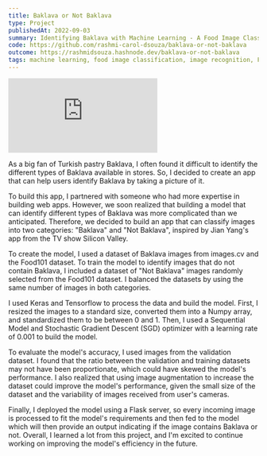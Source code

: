 ```yaml
---
title: Baklava or Not Baklava
type: Project
publishedAt: 2022-09-03
summary: Identifying Baklava with Machine Learning - A Food Image Classification Project
code: https://github.com/rashmi-carol-dsouza/baklava-or-not-baklava
outcome: https://rashmidsouza.hashnode.dev/baklava-or-not-baklava
tags: machine learning, food image classification, image recognition, Flask, deep learning, computer vision
---
```

<iframe class="video" src="https://www.youtube.com/embed/bzI9C5xOyG0" title="Baklava or Not Baklava" frameborder="0" allow="accelerometer; autoplay; clipboard-write; encrypted-media; gyroscope; picture-in-picture; web-share" allowfullscreen></iframe>

As a big fan of Turkish pastry Baklava, I often found it difficult to identify the different types of Baklava available in stores. So, I decided to create an app that can help users identify Baklava by taking a picture of it.

To build this app, I partnered with someone who had more expertise in building web apps. However, we soon realized that building a model that can identify different types of Baklava was more complicated than we anticipated. Therefore, we decided to build an app that can classify images into two categories: "Baklava" and "Not Baklava", inspired by Jian Yang's app from the TV show Silicon Valley.

To create the model, I used a dataset of Baklava images from images.cv and the Food101 dataset. To train the model to identify images that do not contain Baklava, I included a dataset of "Not Baklava" images randomly selected from the Food101 dataset. I balanced the datasets by using the same number of images in both categories.

I used Keras and Tensorflow to process the data and build the model. First, I resized the images to a standard size, converted them into a Numpy array, and standardized them to be between 0 and 1. Then, I used a Sequential Model and Stochastic Gradient Descent (SGD) optimizer with a learning rate of 0.001 to build the model.

To evaluate the model's accuracy, I used images from the validation dataset. I found that the ratio between the validation and training datasets may not have been proportionate, which could have skewed the model's performance. I also realized that using image augmentation to increase the dataset could improve the model's performance, given the small size of the dataset and the variability of images received from user's cameras.

Finally, I deployed the model using a Flask server, so every incoming image is processed to fit the model's requirements and then fed to the model which will then provide an output indicating if the image contains Baklava or not. Overall, I learned a lot from this project, and I'm excited to continue working on improving the model's efficiency in the future.

